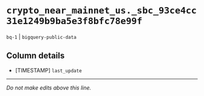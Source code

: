 # `crypto_near_mainnet_us._sbc_93ce4cc31e1249b9ba5e3f8bfc78e99f`
`bq-1` | `bigquery-public-data`

## Column details
* [TIMESTAMP] `last_update`

-------------------------------------------------------------------------------
*Do not make edits above this line.*
